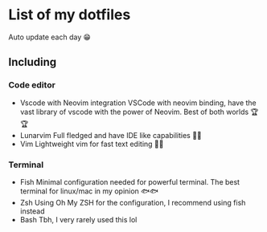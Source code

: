 # List of my dotfiles
Auto update each day 😁

## Including
### Code editor
- Vscode with Neovim integration
VSCode with neovim binding, have the vast library of vscode with the power of Neovim. Best of both worlds 🏆🏆
- Lunarvim
Full fledged and have IDE like capabilities 💪💪
- Vim
Lightweight vim for fast text editing 🚀🚀

### Terminal
- Fish
Minimal configuration needed for powerful terminal. The best terminal for linux/mac in my opinion 🐟🐟
- Zsh
Using Oh My ZSH for the configuration, I recommend using fish instead
- Bash
Tbh, I very rarely used this lol

